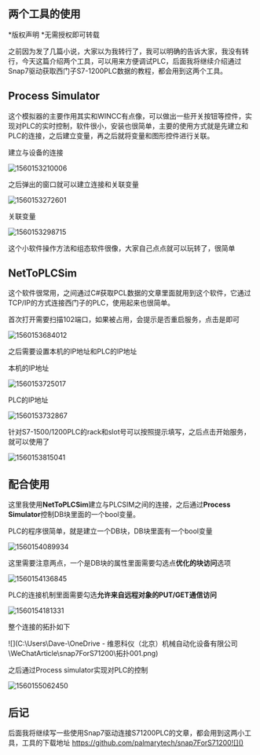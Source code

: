 ## 两个工具的使用

*版权声明
*无需授权即可转载

之前因为发了几篇小说，大家以为我转行了，我可以明确的告诉大家，我没有转行，今天这篇介绍两个工具，可以用来方便调试PLC，后面我将继续介绍通过Snap7驱动获取西门子S7-1200PLC数据的教程，都会用到这两个工具。

## Process Simulator

这个模拟器的主要作用其实和WINCC有点像，可以做出一些开关按钮等控件，实现对PLC的实时控制，软件很小，安装也很简单，主要的使用方式就是先建立和PLC的连接，之后建立变量，再之后就将变量和图形控件进行关联。

建立与设备的连接

![1560153210006](C:\Users\Dave-\AppData\Roaming\Typora\typora-user-images\1560153210006.png)

之后弹出的窗口就可以建立连接和关联变量

![1560153272601](C:\Users\Dave-\AppData\Roaming\Typora\typora-user-images\1560153272601.png)

关联变量

![1560153298715](C:\Users\Dave-\AppData\Roaming\Typora\typora-user-images\1560153298715.png)

这个小软件操作方法和组态软件很像，大家自己点点就可以玩转了，很简单

## NetToPLCSim

这个软件很常用，之间通过C#获取PCL数据的文章里面就用到这个软件，它通过TCP/IP的方式连接西门子的PLC，使用起来也很简单。

首次打开需要扫描102端口，如果被占用，会提示是否重启服务，点击是即可

![1560153684012](C:\Users\Dave-\AppData\Roaming\Typora\typora-user-images\1560153684012.png)

之后需要设置本机的IP地址和PLC的IP地址

本机的IP地址

![1560153725017](C:\Users\Dave-\AppData\Roaming\Typora\typora-user-images\1560153725017.png)

PLC的IP地址

![1560153732867](C:\Users\Dave-\AppData\Roaming\Typora\typora-user-images\1560153732867.png)

针对S7-1500/1200PLC的rack和slot号可以按照提示填写，之后点击开始服务，就可以使用了

![1560153815041](C:\Users\Dave-\AppData\Roaming\Typora\typora-user-images\1560153815041.png)



## 配合使用

这里我使用**NetToPLCSim**建立与PLCSIM之间的连接，之后通过**Process Simulator**控制DB块里面的一个bool变量。

PLC的程序很简单，就是建立一个DB块，DB块里面有一个bool变量

![1560154089934](C:\Users\Dave-\AppData\Roaming\Typora\typora-user-images\1560154089934.png)

这里需要注意两点，一个是DB块的属性里面需要勾选点**优化的块访问**选项

![1560154136845](C:\Users\Dave-\AppData\Roaming\Typora\typora-user-images\1560154136845.png)

PLC的连接机制里面需要勾选**允许来自远程对象的PUT/GET通信访问**

![1560154181331](C:\Users\Dave-\AppData\Roaming\Typora\typora-user-images\1560154181331.png)

整个连接的拓扑如下

![](C:\Users\Dave-\OneDrive - 维恩科仪（北京）机械自动化设备有限公司\WeChatArticle\snap7ForS71200\拓扑001.png)

之后通过Process simulator实现对PLC的控制

![1560155062450](C:\Users\Dave-\AppData\Roaming\Typora\typora-user-images\1560155062450.png)









## 后记

后面我将继续写一些使用Snap7驱动连接S71200PLC的文章，都会用到这两小工具，工具的下载地址
https://github.com/palmarytech/snap7ForS71200![]()
